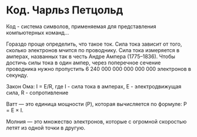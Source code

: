 # Код. Чарльз Петцольд

Код - система символов, применяемая для представления компьютерных команд...

Гораздо проще определить, что такое ток. Сила тока зависит от того, сколько электронов мчится по проводнику. Сила тока измеряется в амперах, названных так в честь Андре Ампера (1775–1836). Чтобы достичь силы тока в один ампер, через поперечное сечение проводника нужно пропустить 6 240 000 000 000 000 000 электронов в секунду.

Закон Ома: I = E/R, где I - сила тока в амперах, E - электродвижущая сила, R - сопротивление

Ватт — это единица мощности (P), которая вычисляется по формуле: P = E × I.

Молния — это множество электронов, которые с огромной скоростью летят из одной точки в другую.
